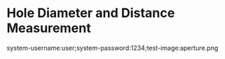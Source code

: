 # Hole Diameter and Distance Measurement

system-username:user;system-password:1234;test-image:aperture.png
